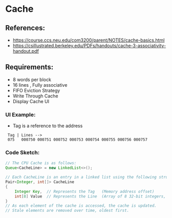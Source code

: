 # Cache

## References:
- https://course.ccs.neu.edu/com3200/parent/NOTES/cache-basics.html
- https://csillustrated.berkeley.edu/PDFs/handouts/cache-3-associativity-handout.pdf

## Requirements:
- 8 words per block
- 16 lines , Fully associative
- FIFO Eviction Strategy
- Write Through Cache
- Display Cache UI

### UI Example:
- Tag is a reference to the address
```text
 Tag | Lines -->
 075   000750 000751 000752 000753 000754 000755 000756 000757
```

### Code Sketch:
```java
// The CPU Cache is as follows:
Queue<CacheLine> = new LinkedList<>();

// Each CacheLine is an entry in a linked list using the following structure:
Pair<Integer, int[]> CacheLine
{
    Integer Key,  // Represents the Tag   (Memory address offset)
    int[8] Value  // Represents the Line  (Array of 8 32-bit integers, or 8 addresses from memory)
}
// As each element of the cache is accessed, the cache is updated.
// Stale elements are removed over time, oldest first.
```